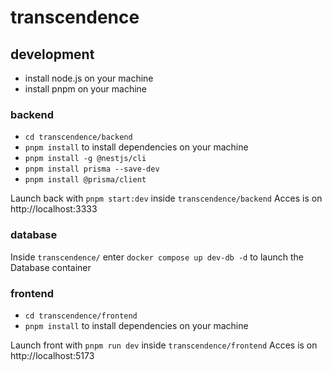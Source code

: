 # transcendence

## development

- install node.js on your machine
- install pnpm on your machine

 ### backend

- `cd transcendence/backend`
- `pnpm install` to install dependencies on your machine
- `pnpm install -g @nestjs/cli`
- `pnpm install prisma --save-dev`
- `pnpm install @prisma/client`

Launch back with `pnpm start:dev` inside `transcendence/backend`
Acces is on http://localhost:3333

 ### database

Inside `transcendence/` enter `docker compose up dev-db -d` to launch the Database container

 ### frontend

- `cd transcendence/frontend`
- `pnpm install` to install dependencies on your machine

Launch front with `pnpm run dev` inside `transcendence/frontend`
Acces is on http://localhost:5173
